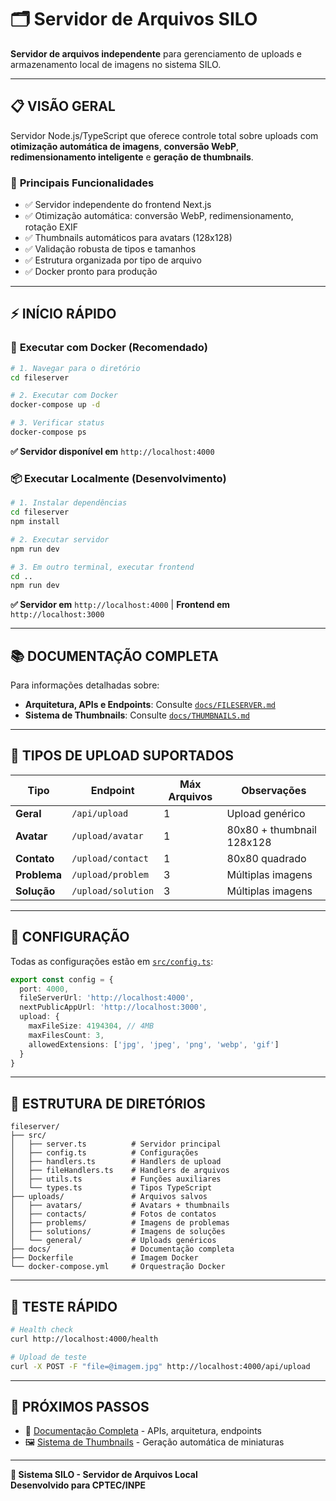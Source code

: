 # 🗂️ Servidor de Arquivos SILO

**Servidor de arquivos independente** para gerenciamento de uploads e armazenamento local de imagens no sistema SILO.

---

## 📋 **VISÃO GERAL**

Servidor Node.js/TypeScript que oferece controle total sobre uploads com **otimização automática de imagens**, **conversão WebP**, **redimensionamento inteligente** e **geração de thumbnails**.

### 🎯 **Principais Funcionalidades**

- ✅ Servidor independente do frontend Next.js
- ✅ Otimização automática: conversão WebP, redimensionamento, rotação EXIF
- ✅ Thumbnails automáticos para avatars (128x128)
- ✅ Validação robusta de tipos e tamanhos
- ✅ Estrutura organizada por tipo de arquivo
- ✅ Docker pronto para produção

---

## ⚡ **INÍCIO RÁPIDO**

### 🚀 **Executar com Docker (Recomendado)**

```bash
# 1. Navegar para o diretório
cd fileserver

# 2. Executar com Docker
docker-compose up -d

# 3. Verificar status
docker-compose ps
```

**✅ Servidor disponível em** `http://localhost:4000`

### 📦 **Executar Localmente (Desenvolvimento)**

```bash
# 1. Instalar dependências
cd fileserver
npm install

# 2. Executar servidor
npm run dev

# 3. Em outro terminal, executar frontend
cd ..
npm run dev
```

**✅ Servidor em** `http://localhost:4000` | **Frontend em** `http://localhost:3000`

---

## 📚 **DOCUMENTAÇÃO COMPLETA**

Para informações detalhadas sobre:

- **Arquitetura, APIs e Endpoints**: Consulte [`docs/FILESERVER.md`](./docs/FILESERVER.md)
- **Sistema de Thumbnails**: Consulte [`docs/THUMBNAILS.md`](./docs/THUMBNAILS.md)

---

## 🎯 **TIPOS DE UPLOAD SUPORTADOS**

| Tipo      | Endpoint                    | Máx Arquivos | Observações              |
| --------- | --------------------------- | ------------ | ------------------------ |
| **Geral** | `/api/upload`               | 1            | Upload genérico          |
| **Avatar** | `/upload/avatar`            | 1            | 80x80 + thumbnail 128x128 |
| **Contato** | `/upload/contact`          | 1            | 80x80 quadrado            |
| **Problema** | `/upload/problem`          | 3            | Múltiplas imagens         |
| **Solução** | `/upload/solution`          | 3            | Múltiplas imagens         |

---

## 🔧 **CONFIGURAÇÃO**

Todas as configurações estão em [`src/config.ts`](./src/config.ts):

```typescript
export const config = {
  port: 4000,
  fileServerUrl: 'http://localhost:4000',
  nextPublicAppUrl: 'http://localhost:3000',
  upload: {
    maxFileSize: 4194304, // 4MB
    maxFilesCount: 3,
    allowedExtensions: ['jpg', 'jpeg', 'png', 'webp', 'gif']
  }
}
```

---

## 📂 **ESTRUTURA DE DIRETÓRIOS**

```
fileserver/
├── src/
│   ├── server.ts          # Servidor principal
│   ├── config.ts          # Configurações
│   ├── handlers.ts        # Handlers de upload
│   ├── fileHandlers.ts    # Handlers de arquivos
│   ├── utils.ts           # Funções auxiliares
│   └── types.ts           # Tipos TypeScript
├── uploads/               # Arquivos salvos
│   ├── avatars/           # Avatars + thumbnails
│   ├── contacts/          # Fotos de contatos
│   ├── problems/          # Imagens de problemas
│   ├── solutions/         # Imagens de soluções
│   └── general/           # Uploads genéricos
├── docs/                  # Documentação completa
├── Dockerfile             # Imagem Docker
└── docker-compose.yml     # Orquestração Docker
```

---

## 🧪 **TESTE RÁPIDO**

```bash
# Health check
curl http://localhost:4000/health

# Upload de teste
curl -X POST -F "file=@imagem.jpg" http://localhost:4000/api/upload
```

---

## 📖 **PRÓXIMOS PASSOS**

- 📘 [Documentação Completa](./docs/FILESERVER.md) - APIs, arquitetura, endpoints
- 🖼️ [Sistema de Thumbnails](./docs/THUMBNAILS.md) - Geração automática de miniaturas

---

**🎯 Sistema SILO - Servidor de Arquivos Local**  
**Desenvolvido para CPTEC/INPE**  
